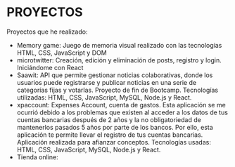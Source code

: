 # PROYECTOS
Proyectos que he realizado:
- Memory game: Juego de memoria visual realizado con las tecnologías HTML, CSS, JavaScript y DOM
- microtwitter: Creación, edición y eliminación de posts, registro y login. Iniciándome con React
- Saawit: API que permite gestionar noticias colaborativas, donde los usuarios puede registrarse y publicar noticias en una serie de categorías fijas y votarlas. Proyecto de fin de Bootcamp. Tecnologías utilizadas: HTML, CSS, JavaScript, MySQL, Node.js y React.
- xpaccount: Expenses Account, cuenta de gastos. Esta aplicación se me ocurrió debido a los problemas que existen al acceder a los datos de tus cuentas bancarias después de 2 años y la no obligatoriedad de mantenerlos pasados 5 años por parte de los bancos. Por ello, esta aplicación te permite llevar el registro de tus cuentas bancarias. Aplicación realizada para afianzar conceptos. Tecnologías usadas: HTML, CSS, JavaScript, MySQL, Node.js y React.
- Tienda online:
